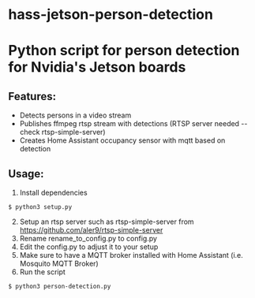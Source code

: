 hass-jetson-person-detection
===============

# Python script for person detection for Nvidia's Jetson boards

## Features:
* Detects persons in a video stream
* Publishes ffmpeg rtsp stream with detections (RTSP server needed -- check rtsp-simple-server)
* Creates Home Assistant occupancy sensor with mqtt based on detection

## Usage:

1. Install dependencies
```
$ python3 setup.py
```

2. Setup an rtsp server such as rtsp-simple-server from https://github.com/aler9/rtsp-simple-server
3. Rename rename_to_config.py to config.py
4. Edit the config.py to adjust it to your setup
5. Make sure to have a MQTT broker installed with Home Assistant (i.e. Mosquito MQTT Broker)
6. Run the script
```
$ python3 person-detection.py
```

